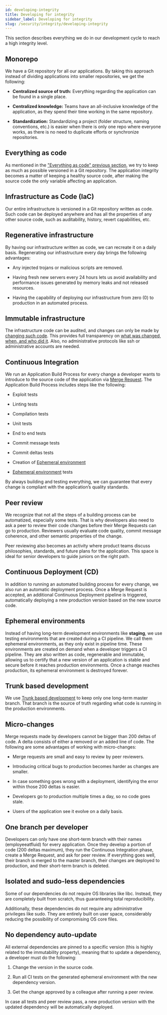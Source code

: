 ```yaml
---
id: developing-integrity
title: Developing for integrity
sidebar_label: Developing for integrity
slug: /security/integrity/developing-integrity
---
```


This section describes everything we do
in our development cycle
to reach a high integrity level.

## Monorepo
We have a Git repository for all our applications.
By taking this approach instead of dividing
applications into smaller repositories,
we get the following:

- **Centralized source of truth:**
Everything regarding the application
can be found in a single place.

- **Centralized knowledge:**
Teams have an all-inclusive knowledge
of the application,
as they spend their time working
in the same repository.

- **Standardization:**
Standardizing a project
(folder structure, naming conventions, etc.)
is easier when there is only one repo
where everyone works,
as there is no need to duplicate efforts
or synchronize repositories.

## Everything as code
As mentioned in the
["Everything as code" previous section](https://fluidattacks.com/security/#EAC),
we try to keep as much as possible
versioned in a Git repository.
The application integrity becomes
a matter of keeping a healthy source code,
after making the source code
the only variable affecting an application.

## Infrastructure as Code (IaC)
Our entire infrastructure is versioned
in a Git repository written as code.
Such code can be deployed anywhere
and has all the properties of any other source code,
such as auditability, history,
revert capabilities, etc.

## Regenerative infrastructure
By having our infrastructure written as code,
we can recreate it on a daily basis.
Regenerating our infrastructure every day
brings the following advantages:

- Any injected trojans
or malicious scripts are removed.

- Having fresh new servers every 24 hours
lets us avoid availability
and performance issues generated by memory leaks
and not released resources.

- Having the capability of deploying our infrastructure
from zero (0) to production in an automated process.

## Immutable infrastructure
The infrastructure code can be audited,
and changes can only be made by
[changing such code](/criteria/services/265).
This provides full transparency on
[what was changed, when, and who did it](/criteria/files/046).
Also,
no administrative protocols like ssh
or administrative accounts are needed.

## Continuous Integration
We run an Application Build Process
for every change a developer wants to introduce
to the source code of the application via
[Merge Request](https://docs.gitlab.com/ee/user/project/merge_requests/).
The Application Build Process
includes steps like the following:

- Exploit tests

- Linting tests

- Compilation tests

- Unit tests

- End to end tests

- Commit message tests

- Commit deltas tests

- Creation of
[Ephemeral environment](https://fluidattacks.com/security/#EPH)

- [Ephemeral environment](https://fluidattacks.com/security/#EPH) tests

By always building and testing everything,
we can guarantee that every change is compliant
with the application’s quality standards.

## Peer review
We recognize that not all the steps
of a building process can be automatized,
especially some tests.
That is why developers also need to ask
a peer to review their code changes
before their Merge Requests can go to production.
Reviewers usually evaluate code quality,
commit message coherence,
and other semantic properties of the change.

Peer reviewing also becomes an activity
where product teams discuss philosophies,
standards, and future plans for the application.
This space is ideal for senior developers
to guide juniors on the right path.

## Continuous Deployment (CD)
In addition to running an automated building process for every change,
we also run an automatic deployment process.
Once a Merge Request is accepted,
an additional Continuous Deployment pipeline is triggered,
automatically deploying a new production version
based on the new source code.

## Ephemeral environments
Instead of having long-term development environments
like **staging**,
we use testing environments
that are created during a CI pipeline.
We call them ephemeral environments,
as they only exist in pipeline time.
These environments are created on demand
when a developer triggers a CI pipeline.
They are also written as code,
regenerable and immutable,
allowing us to certify
that a new version of an application is stable
and secure before it reaches production environments.
Once a change reaches production,
its ephemeral environment
is destroyed forever.

## Trunk based development
We use [Trunk based development](https://trunkbaseddevelopment.com/)
to keep only one long-term master branch.
That branch is the source of truth
regarding what code is running
in the production environments.

## Micro-changes
Merge requests made by developers
cannot be bigger than 200 deltas of code.
A delta consists of
either a removed or an added line of code.
The following are some advantages
of working with micro-changes:

- Merge requests are small
and easy to review by peer reviewers.

- Introducing critical bugs to production
becomes harder as changes are smaller.

- In case something goes wrong with a deployment,
identifying the error within those 200 deltas is easier.

- Developers go to production multiple times a day,
so no code goes stale.

- Users of the application
see it evolve on a daily basis.

## One branch per developer
Developers can only have one short-term branch
with their names (employeeatfluid) for every application.
Once they develop a portion of code (200 deltas maximum),
they run the Continuous Integration phase,
create a Merge Request,
and ask for peer review.
If everything goes well,
their branch is merged to the master branch,
their changes are deployed to production,
and their short-term branch is deleted.

## Isolated and sudo-less dependencies
Some of our dependencies
do not require OS libraries like libc.
Instead,
they are completely built from scratch,
thus guaranteeing total reproducibility.

Additionally,
these dependencies do not require
any administrative privileges like sudo.
They are entirely built on user space,
considerably reducing the possibility
of compromising OS core files.

## No dependency auto-update
All external dependencies
are pinned to a specific version
(this is highly related to the immutability property),
meaning that to update a dependency,
a developer must do the following:

1. Change the version in the source code.

2. Run all CI tests on the generated ephemeral environment
with the new dependency version.

3. Get the change approved by a colleague
after running a peer review.

In case all tests and peer review pass,
a new production version with the updated dependency
will be automatically deployed.
